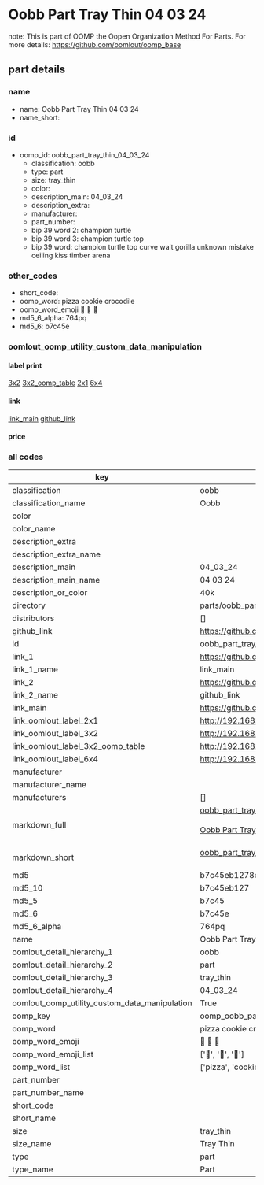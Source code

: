 # Oobb Part Tray Thin 04 03 24  

note: This is part of OOMP the Oopen Organization Method For Parts. For more details: https://github.com/oomlout/oomp_base

##  part details





### name
* name: Oobb Part Tray Thin 04 03 24
* name_short: 
### id
* oomp_id: oobb_part_tray_thin_04_03_24
  * classification: oobb
  * type: part
  * size: tray_thin
  * color: 
  * description_main: 04_03_24
  * description_extra: 
  * manufacturer: 
  * part_number: 
  * bip 39 word 2: champion turtle
  * bip 39 word 3: champion turtle top
  * bip 39 word: champion turtle top curve wait gorilla unknown mistake ceiling kiss timber arena

### other_codes
* short_code: 
* oomp_word: pizza cookie crocodile
* oomp_word_emoji :pizza: :cookie: :crocodile:
* md5_6_alpha: 764pq
* md5_6: b7c45e






### oomlout_oomp_utility_custom_data_manipulation
#### label print
[3x2](http://192.168.1.245:1112/?label=oomp%20764pq)
[3x2_oomp_table](http://192.168.1.107:1112/?label=oomp%20764pq)
[2x1](http://192.168.1.242:1112/?label=oomp%20764pq)
[6x4](http://192.168.1.55:1112/?label=oomp%20764pq)    

#### link

[link_main](https://github.com/oomlout/oomlout_oomp_current_version_messy/tree/main/parts/oobb_part_tray_thin_04_03_24) [github_link](https://github.com/oomlout/oomlout_oomp_part_src/tree/main/parts/oobb_part_tray_thin_04_03_24)                             

#### price







### all codes 
| key | value |  
| --- | --- |  
| classification | oobb |  
| classification_name | Oobb |  
| color |  |  
| color_name |  |  
| description_extra |  |  
| description_extra_name |  |  
| description_main | 04_03_24 |  
| description_main_name | 04 03 24 |  
| description_or_color | 40k |  
| directory | parts/oobb_part_tray_thin_04_03_24 |  
| distributors | [] |  
| github_link | https://github.com/oomlout/oomlout_oomp_part_src/tree/main/parts/oobb_part_tray_thin_04_03_24 |  
| id | oobb_part_tray_thin_04_03_24 |  
| link_1 | https://github.com/oomlout/oomlout_oomp_current_version_messy/tree/main/parts/oobb_part_tray_thin_04_03_24 |  
| link_1_name | link_main |  
| link_2 | https://github.com/oomlout/oomlout_oomp_part_src/tree/main/parts/oobb_part_tray_thin_04_03_24 |  
| link_2_name | github_link |  
| link_main | https://github.com/oomlout/oomlout_oomp_current_version_messy/tree/main/parts/oobb_part_tray_thin_04_03_24 |  
| link_oomlout_label_2x1 | http://192.168.1.242:1112/?label=oomp%20764pq |  
| link_oomlout_label_3x2 | http://192.168.1.245:1112/?label=oomp%20764pq |  
| link_oomlout_label_3x2_oomp_table | http://192.168.1.107:1112/?label=oomp%20764pq |  
| link_oomlout_label_6x4 | http://192.168.1.55:1112/?label=oomp%20764pq |  
| manufacturer |  |  
| manufacturer_name |  |  
| manufacturers | [] |  
| markdown_full | [oobb_part_tray_thin_04_03_24](https://github.com/oomlout/oomlout_oomp_current_version_messy/tree/main/parts/oobb_part_tray_thin_04_03_24)<br>[](https://github.com/oomlout/oomlout_oomp_current_version_messy/tree/main/parts/oobb_part_tray_thin_04_03_24)<br>[Oobb Part Tray Thin 04 03 24](https://github.com/oomlout/oomlout_oomp_current_version_messy/tree/main/parts/oobb_part_tray_thin_04_03_24)<br><br> |  
| markdown_short | [oobb_part_tray_thin_04_03_24](https://github.com/oomlout/oomlout_oomp_current_version_messy/tree/main/parts/oobb_part_tray_thin_04_03_24)<br><br> |  
| md5 | b7c45eb1278dfdbd92fb3365c9fab930 |  
| md5_10 | b7c45eb127 |  
| md5_5 | b7c45 |  
| md5_6 | b7c45e |  
| md5_6_alpha | 764pq |  
| name | Oobb Part Tray Thin 04 03 24 |  
| oomlout_detail_hierarchy_1 | oobb |  
| oomlout_detail_hierarchy_2 | part |  
| oomlout_detail_hierarchy_3 | tray_thin |  
| oomlout_detail_hierarchy_4 | 04_03_24 |  
| oomlout_oomp_utility_custom_data_manipulation | True |  
| oomp_key | oomp_oobb_part_tray_thin_04_03_24 |  
| oomp_word | pizza cookie crocodile |  
| oomp_word_emoji | :pizza: :cookie: :crocodile: |  
| oomp_word_emoji_list | [':pizza:', ':cookie:', ':crocodile:'] |  
| oomp_word_list | ['pizza', 'cookie', 'crocodile'] |  
| part_number |  |  
| part_number_name |  |  
| short_code |  |  
| short_name |  |  
| size | tray_thin |  
| size_name | Tray Thin |  
| type | part |  
| type_name | Part |  
